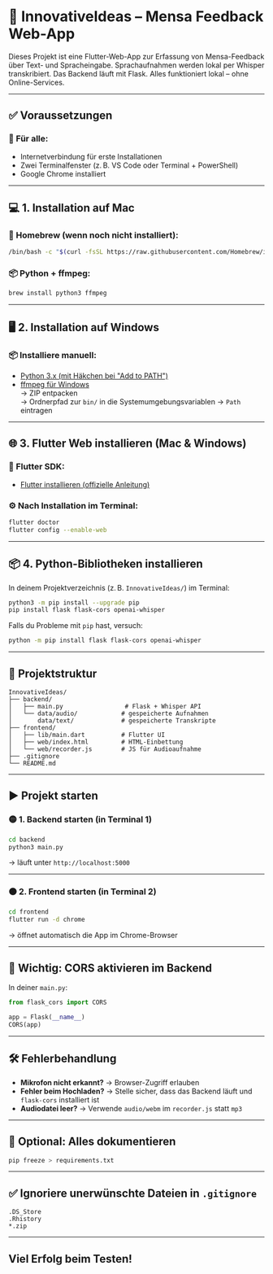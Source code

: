 # 🎤 InnovativeIdeas – Mensa Feedback Web-App

Dieses Projekt ist eine Flutter-Web-App zur Erfassung von Mensa-Feedback über Text- und Spracheingabe. Sprachaufnahmen werden lokal per Whisper transkribiert. Das Backend läuft mit Flask. Alles funktioniert lokal – ohne Online-Services.

---

## ✅ Voraussetzungen

### 🧠 Für alle:
- Internetverbindung für erste Installationen
- Zwei Terminalfenster (z. B. VS Code oder Terminal + PowerShell)
- Google Chrome installiert

---

## 💻 1. Installation auf **Mac**

### 🔧 Homebrew (wenn noch nicht installiert):
```bash
/bin/bash -c "$(curl -fsSL https://raw.githubusercontent.com/Homebrew/install/HEAD/install.sh)"
```

### 📦 Python + ffmpeg:
```bash
brew install python3 ffmpeg
```

---

## 🖥️ 2. Installation auf **Windows**

### 📦 Installiere manuell:
- [Python 3.x (mit Häkchen bei "Add to PATH")](https://www.python.org/downloads/)
- [ffmpeg für Windows](https://www.gyan.dev/ffmpeg/builds/)  
  → ZIP entpacken  
  → Ordnerpfad zur `bin/` in die Systemumgebungsvariablen → `Path` eintragen

---

## 🌐 3. Flutter Web installieren (Mac & Windows)

### 🔧 Flutter SDK:
- [Flutter installieren (offizielle Anleitung)](https://docs.flutter.dev/get-started/install)

### ⚙️ Nach Installation im Terminal:
```bash
flutter doctor
flutter config --enable-web
```

---

## 📦 4. Python-Bibliotheken installieren

In deinem Projektverzeichnis (z. B. `InnovativeIdeas/`) im Terminal:

```bash
python3 -m pip install --upgrade pip
pip install flask flask-cors openai-whisper
```

Falls du Probleme mit `pip` hast, versuch:
```bash
python -m pip install flask flask-cors openai-whisper
```

---

## 📁 Projektstruktur

```
InnovativeIdeas/
├── backend/
│   ├── main.py                 # Flask + Whisper API
│   └── data/audio/            # gespeicherte Aufnahmen
│       data/text/             # gespeicherte Transkripte
├── frontend/
│   ├── lib/main.dart          # Flutter UI
│   ├── web/index.html         # HTML-Einbettung
│   └── web/recorder.js        # JS für Audioaufnahme
├── .gitignore
└── README.md
```

---

## ▶️ Projekt starten

### 🟡 1. Backend starten (in Terminal 1)
```bash
cd backend
python3 main.py
```
→ läuft unter `http://localhost:5000`

---

### 🟠 2. Frontend starten (in Terminal 2)
```bash
cd frontend
flutter run -d chrome
```
→ öffnet automatisch die App im Chrome-Browser

---

## 🔧 Wichtig: CORS aktivieren im Backend

In deiner `main.py`:
```python
from flask_cors import CORS

app = Flask(__name__)
CORS(app)
```

---

## 🛠️ Fehlerbehandlung

- **Mikrofon nicht erkannt?**
  → Browser-Zugriff erlauben  
- **Fehler beim Hochladen?**
  → Stelle sicher, dass das Backend läuft und `flask-cors` installiert ist
- **Audiodatei leer?**
  → Verwende `audio/webm` im `recorder.js` statt `mp3`

---

## 📌 Optional: Alles dokumentieren
```bash
pip freeze > requirements.txt
```

---

## ✅ Ignoriere unerwünschte Dateien in `.gitignore`
```gitignore
.DS_Store
.Rhistory
*.zip
```

---

## Viel Erfolg beim Testen!
